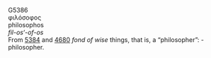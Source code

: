 <body>
  <p>G5386<br>  φιλόσοφος  <br> philosophos  <br><i>fil-os‘-of-os </i><br>From <a href="g5384.htm">5384</a> and <a href="g4680.htm">4680</a>  <i>fond</i> <i>of</i> <i>wise</i> things, that is, a “philosopher”: - philosopher.<br></p>
 </body>